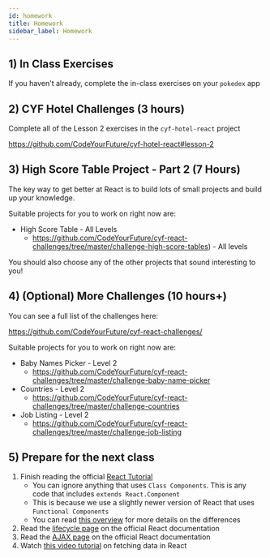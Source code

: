 ```yaml
---
id: homework
title: Homework
sidebar_label: Homework
---
```


## 1) In Class Exercises

If you haven't already, complete the in-class exercises on your `pokedex` app

## 2) CYF Hotel Challenges (3 hours)

Complete all of the Lesson 2 exercises in the `cyf-hotel-react` project

https://github.com/CodeYourFuture/cyf-hotel-react#lesson-2

## 3) High Score Table Project - Part 2 (7 Hours)

The key way to get better at React is to build lots of small projects and build up your knowledge.

Suitable projects for you to work on right now are:

- High Score Table - All Levels
  - https://github.com/CodeYourFuture/cyf-react-challenges/tree/master/challenge-high-score-tables) - All levels

You should also choose any of the other projects that sound interesting to you!

## 4) (Optional) More Challenges (10 hours+)

You can see a full list of the challenges here:

https://github.com/CodeYourFuture/cyf-react-challenges/

Suitable projects for you to work on right now are:

- Baby Names Picker - Level 2
  - https://github.com/CodeYourFuture/cyf-react-challenges/tree/master/challenge-baby-name-picker
- Countries - Level 2
  - https://github.com/CodeYourFuture/cyf-react-challenges/tree/master/challenge-countries
- Job Listing - Level 2
  - https://github.com/CodeYourFuture/cyf-react-challenges/tree/master/challenge-job-listing

## 5) Prepare for the next class

1. Finish reading the official [React Tutorial](https://reactjs.org/tutorial/tutorial.html)
   - You can ignore anything that uses `Class Components`. This is any code that includes `extends React.Component`
   - This is because we use a slightly newer version of React that uses `Functional Components`
   - You can read [this overview](https://dev.to/danielleye/react-class-component-vs-function-component-with-hooks-13dg) for more details on the differences
2. Read the [lifecycle page](https://reactjs.org/docs/state-and-lifecycle.html) on the official React documentation
3. Read the [AJAX page](https://reactjs.org/docs/faq-ajax.html) on the official React documentation
4. Watch [this video tutorial](https://www.youtube.com/watch?v=TxqqrNfgTto) on fetching data in React
